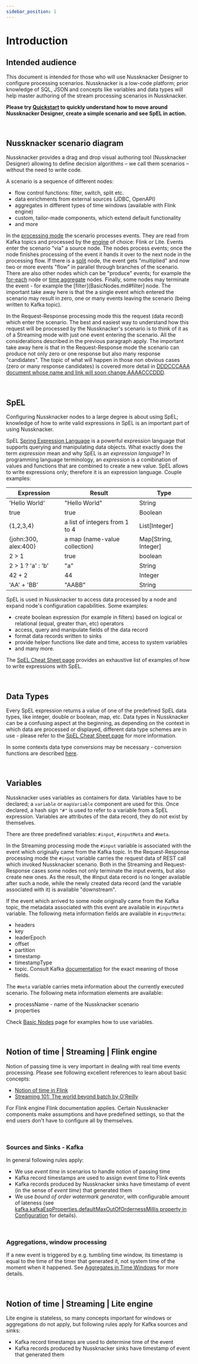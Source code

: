```yaml
---
sidebar_position: 1
---
```


# Introduction


## Intended audience

This document is intended for those who will use Nussknacker Designer to configure processing scenarios. Nussknacker is a low-code platform; prior knowledge of SQL, JSON and concepts like variables and data types will help master authoring of the stream processing scenarios in Nussknacker. 

**Please try [Quickstart](/quickstart/demo) to quickly understand how to move around Nussknacker Designer, create a simple scenario and see SpEL in action.**

&nbsp;
## Nussknacker scenario diagram

Nussknacker provides a drag and drop visual authoring tool (Nussknacker Designer) allowing to define decision algorithms – we call them scenarios – without the need to write code.

A scenario is a sequence of different nodes:

- flow control functions: filter, switch, split etc.
- data enrichments from external sources (JDBC, OpenAPI)
- aggregates in different types of time windows (available with Flink engine)
- custom, tailor-made components, which extend default functionality
- and more

In the [processing mode](https://docs.nussknacker.io/documentation/documentation/about/ProcessingModes) the scenario processes events. They are read from Kafka topics and processed by the [engine](https://nussknacker.io/documentation/about/engines/) of choice: Flink or Lite. Events enter the scenario "via" a source node. The nodes process events; once the node finishes processing of the event it hands it over to the next node in the processing flow. If there is a [split](./BasicNodes.md#split) node, the event gets "multiplied" and now two or more events "flow" in parallel through branches of the scenario.  There are also other nodes which can be "produce" events; for example the [for-each](./BasicNodes.md#foreach) node or [time aggregate](AggregatesInTimeWindows.md) nodes. Finally, some nodes may terminate the event - for example the [filter](BasicNodes.md#filter] node. The important take away here is that the a single event which entered the scenario may result in zero, one or many events leaving the scenario (being written to Kafka topic).

In the Request-Response processing mode this the request (data record) which enter the scenario. The best and easiest way to understand how this request will be processed by the Nussknacker's scenario is to think of it as of a Streaming mode with just one event entering the scenario. All the considerations described in the previous paragraph apply. The important take away here is that in the Request-Response mode the scenario can produce not only zero or one response but also many response "candidates". The topic of what will happen in those non obvious cases (zero or many response candidates) is covered more detail in [DDDCCCAAA document whose name and link will soon change AAAACCCDDD](link). 

&nbsp;
## SpEL

Configuring Nussknacker nodes to a large degree is about using SpEL; knowledge of how to write valid expressions in SpEL is an important part of using Nussknacker.

SpEL [Spring Expression Language](https://docs.spring.io/spring-framework/docs/3.2.x/spring-framework-reference/html/expressions.html) is a powerful expression language that supports querying and manipulating data objects. What exactly does the term _expression_ mean and why SpEL is an _expression language_? In programming language terminology, an _expression_ is a combination of values and functions that are combined to create a new value. SpEL allows to write expressions only; therefore it is an expression language. Couple examples:

| Expression           | Result                         | Type                 |
| ------------         | --------                       | --------             |
| 'Hello World'        | "Hello World"                  | String               |
| true                 | true                           | Boolean              |
| {1,2,3,4}            | a list of integers from 1 to 4 | List[Integer]        |
| {john:300, alex:400} | a map (name-value collection)  | Map[String, Integer] |
| 2 > 1                | true                           | boolean              |
| 2 > 1 ? 'a' : 'b'    | "a"                            | String               |
| 42 + 2               | 44                             | Integer              |
| 'AA' + 'BB'          | "AABB"                         | String               |

SpEL is used in Nussknacker to access data processed by a node and expand node's configuration capabilities. Some examples:


* create boolean expression (for example in filters) based on logical or relational (equal, greater than, etc) operators
* access, query and manipulate fields of the data record
* format data records written to sinks
* provide helper functions like date and time, access to system variables
* and many more.

The [SpEL Cheat Sheet page](Spel)  provides an exhaustive list of examples of how to write expressions with SpEL.

&nbsp;
## Data Types

Every SpEL expression returns a value of one of the predefined SpEL data types, like integer, double or boolean, map, etc. Data types in Nussknacker can be a confusing aspect at the beginning, as depending on the context in which data are processed or displayed, different data type schemes are in use - please refer to the [SpEL Cheat Sheet page](Spel#data-types-and-structures) for more information. 

In some contexts data type conversions may be necessary - conversion functions are described [here](Spel#type-conversions).

&nbsp;
## Variables

Nussknacker uses variables as containers for data. Variables have to be declared; a `variable` or `mapVariable` component are used for this. Once declared, a hash sign `"#"` is used to refer to a variable from a SpEL expression. Variables are attributes of the data record, they do not exist by themselves. 

There are three predefined variables: `#input`, `#inputMeta` and `#meta`. 

In the Streaming processing mode the `#input` variable is associated with the event which originally came from the Kafka topic. In the Request-Response processing mode the `#input` variable carries the request data of REST call which invoked Nussknacker scenario. Both in the Streaming and Request-Response cases some nodes not only terminate the input events, but also create new ones. As the result, the #input data record is no longer available after such a node, while the newly created data record (and the variable associated with it) is available "downstream". 


If the event which arrived to some node originally came from the Kafka topic, the metadata associated with this event are available in `#inputMeta` variable. The following meta information fields are available in `#inputMeta`:
* headers 
* key
* leaderEpoch
* offset
* partition
* timestamp 
* timestampType 
* topic. 
Consult Kafka [documentation](https://kafka.apache.org/24/javadoc/org/apache/kafka/clients/consumer/ConsumerRecord.html) for the exact meaning of those fields. 


The `#meta` variable carries meta information about the currently executed scenario. The following meta information elements are available:

* processName - name of the Nussknacker scenario
* properties  

Check [Basic Nodes](BasicNodes#Variable-component) page for examples how to use variables. 

&nbsp;
## Notion of time | Streaming | Flink engine

Notion of passing time is very important in dealing with real time events processing. 
Please see following excellent references to learn about basic concepts:
* [Notion of time in Flink](https://ci.apache.org/projects/flink/flink-docs-stable/docs/concepts/time/)
* [Streaming 101: The world beyond batch by O'Reilly](https://www.oreilly.com/radar/the-world-beyond-batch-streaming-101/)

For Flink engine Flink documentation applies. Certain Nussknacker components make assumptions and have predefined settings, so that the end users don't have to configure all by themselves.

&nbsp;
### Sources and Sinks - Kafka

In general following rules apply:
* We use _event time_ in scenarios to handle notion of passing time
* Kafka record timestamps are used to assign event time to Flink events
* Kafka records produced by Nussknacker sinks have timestamp of event (in the sense of _event time_) that generated them
* We use *bound of order watermark generator*, with configurable amount of lateness (see [kafka.kafkaEspProperties.defaultMaxOutOfOrdernessMillis property in Configuration](../installation_configuration_guide/ModelConfiguration#kafka-configuration) for details). 

&nbsp;
### Aggregations, window processing 

If a new event is triggered by e.g. tumbling time window, its timestamp is equal to the time of the timer that generated it, not system time of the moment when it happened. See [Aggregates in Time Windows](AggregatesInTimeWindows#tumbling-window) for more details.

&nbsp;
## Notion of time | Streaming | Lite engine

Lite engine is stateless, so many concepts important for windows or aggregations do not apply, but following rules apply for Kafka sources and sinks:
* Kafka record timestamps are used to determine time of the event
* Kafka records produced by Nussknacker sinks have timestamp of event that generated them
